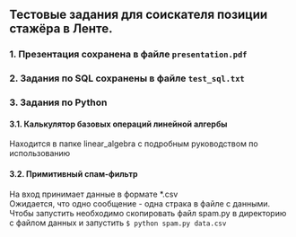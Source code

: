 ## Тестовые задания для соискателя позиции стажёра в Ленте.

### 1. Презентация сохранена в файле `presentation.pdf`

### 2. Задания по SQL сохранены в файле `test_sql.txt`

### 3. Задания по Python

#### 3.1. Калькулятор базовых операций линейной алгербы
Находится в папке linear_algebra с подробным руководством по использованию

#### 3.2. Примитивный спам-фильтр 
На вход принимает данные в формате *.csv  
Ожидается, что одно сообщение - одна страка в файле с данными.  
Чтобы запустить необходимо скопировать файл spam.py в директорию с файлом данных и запустить `$ python spam.py data.csv`



